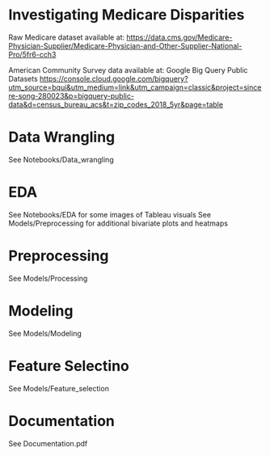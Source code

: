 # Investigating Medicare Disparities

Raw Medicare dataset available at:
https://data.cms.gov/Medicare-Physician-Supplier/Medicare-Physician-and-Other-Supplier-National-Pro/5fr6-cch3

American Community Survey data available at:
Google Big Query Public Datasets
https://console.cloud.google.com/bigquery?utm_source=bqui&utm_medium=link&utm_campaign=classic&project=sincere-song-280023&p=bigquery-public-data&d=census_bureau_acs&t=zip_codes_2018_5yr&page=table 

# Data Wrangling

See Notebooks/Data_wrangling

# EDA
See Notebooks/EDA for some images of Tableau visuals
See Models/Preprocessing for additional bivariate plots and heatmaps

# Preprocessing
See Models/Processing

# Modeling
See Models/Modeling

# Feature Selectino
See Models/Feature_selection

# Documentation
See Documentation.pdf
